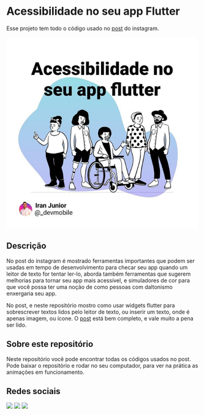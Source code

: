 # Acessibilidade no seu app Flutter

Esse projeto tem todo o código usado no [post](https://www.instagram.com/p/CPjqBC9jV-S/) do instagram.

<img src="docs/preview.jpeg" alt="capa do post" height="500">

## Descrição

No post do instagram é mostrado ferramentas importantes que podem ser usadas em tempo de desenvolvimento para checar seu app quando um leitor de texto for tentar ler-lo, aborda também ferramentas que sugerem melhorias para tornar seu app mais acessível, e simuladores de cor para que você possa ter uma noção de como pessoas com daltonismo enxergaria seu app.

No post, e neste repositório mostro como usar widgets flutter para sobrescrever textos lidos pelo leitor de texto, ou inserir um texto, onde é apenas imagem, ou ícone. O [post](https://www.instagram.com/p/CPjqBC9jV-S/) está bem completo, e vale muito a pena ser lido.

## Sobre este repositório

Neste repositório você pode encontrar todas os códigos usados no post. Pode baixar o repositório e rodar no seu computador, para ver na prática as animações em funcionamento.

## Redes sociais

<p align="left">
  <a href="" alt="Gmail">
  <img src="https://img.shields.io/badge/-Gmail-FF0000?style=flat-square&labelColor=FF0000&logo=gmail&logoColor=white&link=mailto:iranjuniordev@gmail.com" /></a>

  <a href="https://linkedin.com/in/iran-junior" alt="Linkedin">
  <img src="https://img.shields.io/badge/-Linkedin-0e76a8?style=flat-square&logo=Linkedin&logoColor=white&link=linkedin.com/in/iran-junior" /></a>

  <a href="https://www.instagram.com/_devmobile/" alt="Instagram">
  <img src="https://img.shields.io/badge/-Instagram-DF0174?style=flat-square&labelColor=DF0174&logo=instagram&logoColor=white&link=https://www.instagram.com/_devmobile/"/></a>
</p>  